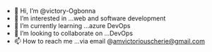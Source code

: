 - 👋 Hi, I’m @victory-Ogbonna
- 👀 I’m interested in ...web and software development
- 🌱 I’m currently learning ...azure DevOps
- 💞️ I’m looking to collaborate on ...DevOps
- 📫 How to reach me ...via email @amvictoriouscherie@gmail.com

<!---
victory-Ogbonna/victory-Ogbonna is a ✨ special ✨ repository because its `README.md` (this file) appears on your GitHub profile.
You can click the Preview link to take a look at your changes.
--->
